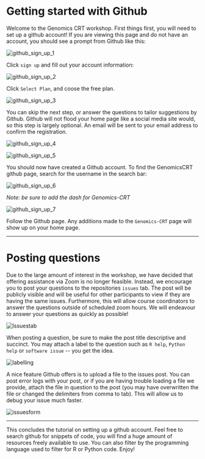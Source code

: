 # Getting started with Github

Welcome to the Genomics CRT workshop. First things first, you will need to set up a github account! If you are viewing this page and do not have an account, you should see a prompt from Github like this: 

![github_sign_up_1](https://github.com/Genomics-CRT/images/blob/master/github_sign_up_1.png)

Click `sign up` and fill out your account information:

![github_sign_up_2](https://github.com/Genomics-CRT/images/blob/master/github_sign_up_2.png)

Click `Select Plan`, and coose the free plan. 

![github_sign_up_3](https://github.com/Genomics-CRT/images/blob/master/github_sign_up_3.png)

You can skip the next step, or answer the questions to tailor suggestions by Github. Github will not flood your home page like a social media site would, so this step is largely optional. An email will be sent to your email address to confirm the registration. 

![github_sign_up_4](https://github.com/Genomics-CRT/images/blob/master/github_sign_up_4.png)

![github_sign_up_5](https://github.com/Genomics-CRT/images/blob/master/github_sign_up_5.png)

You should now have created a Github account. To find the GenomicsCRT github page, search for the username in the search bar:

![github_sign_up_6](https://github.com/Genomics-CRT/images/blob/master/github_sign_up_6.png)

*Note: be sure to add the dash for Genomics-CRT*

![github_sign_up_7](https://github.com/Genomics-CRT/images/blob/master/github_sign_up_7.png)

Follow the Github page. Any additions made to the `Genomics-CRT` page will show up on your home page. 

***

# Posting questions
Due to the large amount of interest in the workshop, we have decided that offering assistance via Zoom is no longer feasible. Instead, we encourage you to post your questions to the repositories `issues` tab. The post will be publicly visible and will be useful for other participants to view if they are having the same issues. Furthermore, this will allow course coordinators to answer the questions outside of scheduled zoom hours. We will endeavour to answer your questions as quickly as possible!

![Issuestab](https://github.com/Genomics-CRT/images/blob/master/issuestab.png)


When posting a question, be sure to make the post title descriptive and succinct. You may attach a label to the question such as `R help`, `Python help` or `software issue` -- you get the idea.

![labelling](https://github.com/Genomics-CRT/images/blob/master/Screenshot%20from%202020-04-02%2013-43-39.png)

A nice feature Github offers is to upload a file to the issues post. You can post error logs with your post, or if you are having trouble loading a file we provide, attach the file in question to the post (you may have overwritten the file or changed the delimiters from comma to tab). This will allow us to debug your issue much faster.

![issuesform](https://github.com/Genomics-CRT/images/blob/master/Screenshot%20from%202020-04-02%2013-48-53.png)

***

This concludes the tutorial on setting up a github account. Feel free to search github for snippets of code, you will find a huge amount of resources freely available to use. You can also filter by the programming language used to filter for R or Python code. Enjoy!
